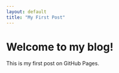 ```yaml
---
layout: default
title: "My First Post"
---
```

# Welcome to my blog!
This is my first post on GitHub Pages.
